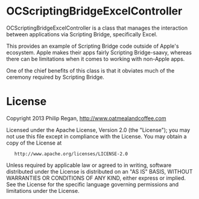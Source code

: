 OCScriptingBridgeExcelController
================================

OCScriptingBridgeExcelController is a class that manages the interaction between applications via Scripting Bridge, specifically Excel.

This provides an example of Scripting Bridge code outside of Apple's ecosystem. Apple makes their apps fairly Scripting Bridge-saavy, whereas there
can be limitations when it comes to working with non-Apple apps.

One of the chief benefits of this class is that it obviates much of the ceremony required by Scripting Bridge.

License
=======

Copyright 2013 Philip Regan, http://www.oatmealandcoffee.com

Licensed under the Apache License, Version 2.0 (the "License");
you may not use this file except in compliance with the License.
You may obtain a copy of the License at

       http://www.apache.org/licenses/LICENSE-2.0

Unless required by applicable law or agreed to in writing, software
distributed under the License is distributed on an "AS IS" BASIS,
WITHOUT WARRANTIES OR CONDITIONS OF ANY KIND, either express or implied.
See the License for the specific language governing permissions and
limitations under the License.
